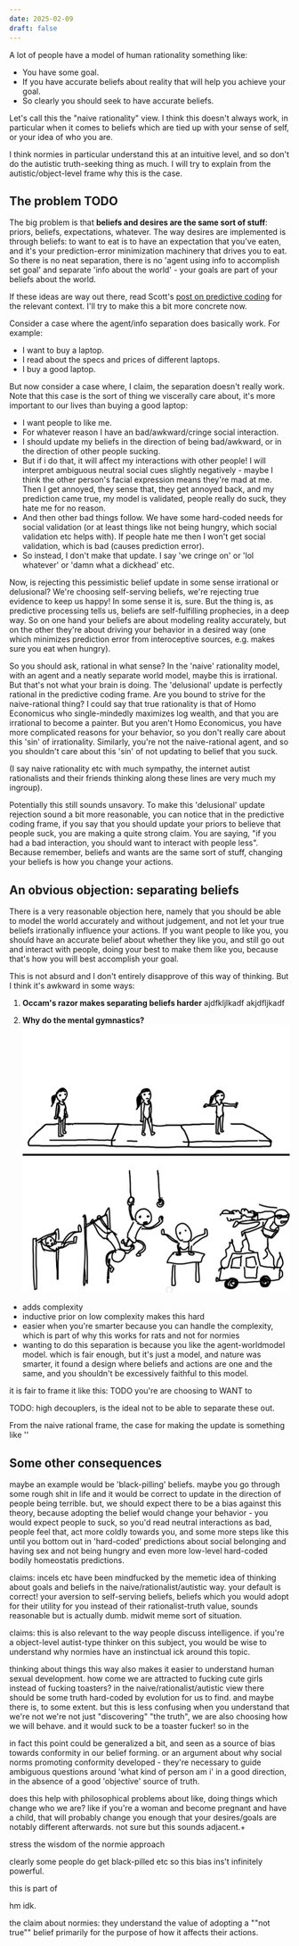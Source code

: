 ```yaml
---
date: 2025-02-09
draft: false
---
```

A lot of people have a model of human rationality something like:
- You have some goal.
- If you have accurate beliefs about reality that will help you achieve your goal.
- So clearly you should seek to have accurate beliefs.

Let's call this the "naive rationality" view. I think this doesn't always work, in particular when it comes to beliefs which are tied up with your sense of self, or your idea of who you are. 

I think normies in particular understand this at an intuitive level, and so don't do the autistic truth-seeking thing as much. I will try to explain from the autistic/object-level frame why this is the case.
## The problem TODO

The big problem is that **beliefs and desires are the same sort of stuff**: priors, beliefs, expectations, whatever. The way desires are implemented is through beliefs: to want to eat is to have an expectation that you've eaten, and it's your prediction-error minimization machinery that drives you to eat. So there is no neat separation, there is no 'agent using info to accomplish set goal' and separate 'info about the world' - your goals are part of your beliefs about the world. 

If these ideas are way out there, read Scott's [post on predictive coding](https://slatestarcodex.com/2017/09/05/book-review-surfing-uncertainty/) for the relevant context. I'll try to make this a bit more concrete now.

Consider a case where the agent/info separation does basically work. For example:
- I want to buy a laptop.
- I read about the specs and prices of different laptops.
- I buy a good laptop.

But now consider a case where, I claim, the separation doesn't really work. Note that this case is the sort of thing we viscerally care about, it's more important to our lives than buying a good laptop:
- I want people to like me.
- For whatever reason I have an bad/awkward/cringe social interaction.
- I should update my beliefs in the direction of being bad/awkward, or in the direction of other people sucking.
- But if i do that, it will affect my interactions with other people! I will interpret ambiguous neutral social cues slightly negatively - maybe I think the other person's facial expression means they're mad at me. Then I get annoyed, they sense that, they get annoyed back, and my prediction came true, my model is validated, people really do suck, they hate me for no reason. 
- And then other bad things follow. We have some hard-coded needs for social validation (or at least things like not being hungry, which social validation etc helps with). If people hate me then I won't get social validation, which is bad (causes prediction error). 
- So instead, I don't make that update. I say 'we cringe on' or 'lol whatever' or 'damn what a dickhead' etc. 

Now, is rejecting this pessimistic belief update in some sense irrational or delusional? We're choosing self-serving beliefs, we're rejecting true evidence to keep us happy! In some sense it is, sure. But the thing is, as predictive processing tells us, beliefs are self-fulfilling prophecies, in a deep way. So on one hand your beliefs are about modeling reality accurately, but on the other they're about driving your behavior in a desired way (one which minimizes prediction error from interoceptive sources, e.g. makes sure you eat when hungry).

So you should ask, rational in what sense? In the 'naive' rationality model, with an agent and a neatly separate world model, maybe this is irrational. But that's not what your brain is doing. The 'delusional' update is perfectly rational in the predictive coding frame. Are you bound to strive for the naive-rational thing? I could say that true rationality is that of Homo Economicus who single-mindedly maximizes log wealth, and that you are irrational to become a painter. But you aren't Homo Economicus, you have more complicated reasons for your behavior, so you don't really care about this 'sin' of irrationality. Similarly, you're not the naive-rational agent, and so you shouldn't care about this 'sin' of not updating to belief that you suck.

 (I say naive rationality etc with much sympathy, the internet autist rationalists and their friends thinking along these lines are very much my ingroup).

Potentially this still sounds unsavory. To make this 'delusional' update rejection sound a bit more reasonable, you can notice that in the predictive coding frame, if you say that you should update your priors to believe that people suck, you are making a quite strong claim. You are saying, "if you had a bad interaction, you should want to interact with people less". Because remember, beliefs and wants are the same sort of stuff, changing your beliefs is how you change your actions.
## An obvious objection: separating beliefs

There is a very reasonable objection here, namely that you should be able to model the world accurately and without judgement, and not let your true beliefs irrationally influence your actions. If you want people to like you, you should have an accurate belief about whether they like you, and still go out and interact with people, doing your best to make them like you, because that's how you will best accomplish your goal.

This is not absurd and I don't entirely disapprove of this way of thinking. But I think it's awkward in some ways:

1. **Occam's razor makes separating beliefs harder**
ajdfkljlkadf
akjdfljkadf

2. **Why do the mental gymnastics?**
![](images/mental_gymnastics.png "testing the cpation bs please work you fucking piece of shit please please please just work god damn it how hard can this be")

- adds complexity
- inductive prior on low complexity makes this hard
- easier when you're smarter because you can handle the complexity, which is part of why this works for rats and not for normies
- wanting to do this separation is because you like the agent-worldmodel model. which is fair enough, but it's just a model, and nature was smarter, it found a design where beliefs and actions are one and the same, and you shouldn't be excessively faithful to this model. 

it is fair to frame it like this: TODO you're are choosing to WANT to 

TODO: high decouplers, is the ideal not to be able to separate these out. 


From the naive rational frame, the case for making the update is something like ''


## Some other consequences



maybe an example would be 'black-pilling' beliefs. maybe you go through some rough shit in life and it would be correct to update in the direction of people being terrible. but, we should expect there to be a bias against this theory, because adopting the belief would change your behavior - you would expect people to suck, so you'd read neutral interactions as bad, people feel that, act more coldly towards you, and some more steps like this until you bottom out in 'hard-coded' predictions about social belonging and having sex and not being hungry and even more low-level hard-coded bodily homeostatis predictions.

claims: incels etc have been mindfucked by the memetic idea of thinking about goals and beliefs in the naive/rationalist/autistic way. your default is correct! your aversion to self-serving beliefs, beliefs which you would adopt for their utility for you instead of their rationalist-truth value, sounds reasonable but is actually dumb. midwit meme sort of situation. 

claims: this is also relevant to the way people discuss intelligence. if you're a object-level autist-type thinker on this subject, you would be wise to understand why normies have an instinctual ick around this topic.

thinking about things this way also makes it easier to understand human sexual development. how come we are attracted to fucking cute girls instead of fucking toasters? in the naive/rationalist/autistic view there should be some truth hard-coded by evolution for us to find. and maybe there is, to some extent. but this is less confusing when you understand that we're not we're not just "discovering" "the truth", we are also choosing how we will behave. and it would suck to be a toaster fucker! so in the 

in fact this point could be generalized a bit, and seen as a source of bias towards conformity in our belief forming. or an argument about why social norms promoting conformity developed - they're necessary to guide ambiguous questions around 'what kind of person am i' in a good direction, in the absence of a good 'objective' source of truth. 

does this help with philosophical problems about like, doing things which change who we are? like if you're a woman and become pregnant and have a child, that will probably change you enough that your desires/goals are notably different afterwards. not sure but this sounds adjacent.+


stress the wisdom of the normie approach 


clearly some people do get black-pilled etc so this bias ins't infinitely powerful.


this is part of 

hm idk.

the claim about normies: they understand the value of adopting a ""not true"" belief primarily for the purpose of how it affects their actions. 